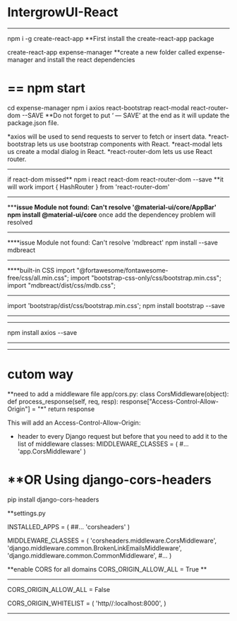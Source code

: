 # IntergrowUI-React





**************
npm i -g create-react-app
**First install the create-react-app package

create-react-app expense-manager
**create a new folder called expense-manager
  and install the react dependencies

==
npm start
==

cd expense-manager
npm i axios react-bootstrap react-modal react-router-dom --SAVE
**Do not forget to put ‘ — SAVE’ at the end as it will update the package.json file.

*axios will be used to send requests to server to fetch or insert data.
*react-bootstrap lets us use bootstrap components with React.
*react-modal lets us create a modal dialog in React.
*react-router-dom lets us use React router.

**************
if react-dom missed**
npm i react react-dom react-router-dom --save
**it will work
import { HashRouter } from 'react-router-dom'
**************

*****issue
Module not found: Can't resolve '@material-ui/core/AppBar'
npm install  @material-ui/core**
once add the dependencey problem will resolved
*****

****issue
Module not found: Can't resolve 'mdbreact' 
npm install --save mdbreact
******

****built-in CSS
import "@fortawesome/fontawesome-free/css/all.min.css";
import "bootstrap-css-only/css/bootstrap.min.css";
import "mdbreact/dist/css/mdb.css";
***
import 'bootstrap/dist/css/bootstrap.min.css';
npm install bootstrap --save 
***


****
npm install axios --save
****

********************************************
cutom way
===
**need to add a middleware file app/cors.py:
class CorsMiddleware(object):
    def process_response(self, req, resp):
        response["Access-Control-Allow-Origin"] = "*"
        return response

This will add an Access-Control-Allow-Origin:
* header to every Django request but before that you need to add it to the list of middleware classes:
MIDDLEWARE_CLASSES = (
    #...
    'app.CorsMiddleware' 
)

**OR
Using django-cors-headers
======
pip install django-cors-headers

**settings.py

INSTALLED_APPS = (
    ##...
    'corsheaders'
)

MIDDLEWARE_CLASSES = (
    'corsheaders.middleware.CorsMiddleware',
    'django.middleware.common.BrokenLinkEmailsMiddleware',
    'django.middleware.common.CommonMiddleware',
    #...
)

**enable CORS for all domains 
CORS_ORIGIN_ALLOW_ALL = True
**

***
CORS_ORIGIN_ALLOW_ALL = False

CORS_ORIGIN_WHITELIST = (
    'http//:localhost:8000',
)
*****






